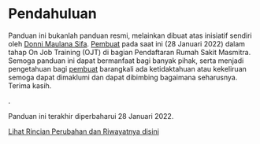 # Pendahuluan

Panduan ini bukanlah panduan resmi, melainkan dibuat atas inisiatif sendiri oleh [Donni Maulana Sifa](https://instagram.com/donnimsifa). [Pembuat](https://instagram.com/donnimsifa) pada saat ini (28 Januari 2022) dalam tahap On Job Training (OJT) di bagian Pendaftaran Rumah Sakit Masmitra. Semoga panduan ini dapat bermanfaat bagi banyak pihak, serta menjadi pengetahuan bagi [pembuat](https://instagram.com/donnimsifa) barangkali ada ketidaktahuan atau kekeliruan semoga dapat dimaklumi dan dapat dibimbing bagaimana seharusnya. Terima kasih.

.

Panduan ini terakhir diperbaharui 28 Januari 2022.

[Lihat Rincian Perubahan dan Riwayatnya disini](/lainlain/update)
